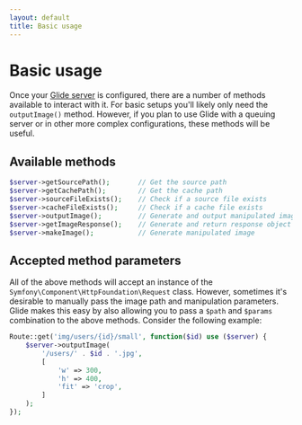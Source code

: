 ```yaml
---
layout: default
title: Basic usage
---
```


# Basic usage

Once your [Glide server](/config/the-server/) is configured, there are a number of methods available to interact with it. For basic setups you'll likely only need the `outputImage()` method. However, if you plan to use Glide with a queuing server or in other more complex configurations, these methods will be useful.

## Available methods

~~~ php
$server->getSourcePath();       // Get the source path
$server->getCachePath();        // Get the cache path
$server->sourceFileExists();    // Check if a source file exists
$server->cacheFileExists();     // Check if a cache file exists
$server->outputImage();         // Generate and output manipulated image
$server->getImageResponse();    // Generate and return response object of manipulated image
$server->makeImage();           // Generate manipulated image
~~~

## Accepted method parameters

All of the above methods will accept an instance of the `Symfony\Component\HttpFoundation\Request` class. However, sometimes it's desirable to manually pass the image path and manipulation parameters. Glide makes this easy by also allowing you to pass a `$path` and `$params` combination to the above methods. Consider the following example:

~~~ php
Route::get('img/users/{id}/small', function($id) use ($server) {
    $server->outputImage(
        '/users/' . $id . '.jpg',
        [
            'w' => 300,
            'h' => 400,
            'fit' => 'crop',
        ]
    );
});
~~~